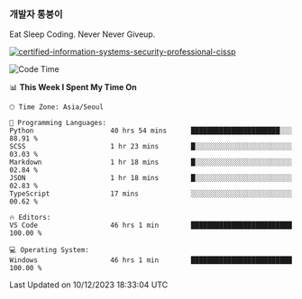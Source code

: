### 개발자 통붕이
Eat Sleep Coding.
Never Never Giveup.

[![certified-information-systems-security-professional-cissp](https://user-images.githubusercontent.com/44606727/157613689-acd84ec6-5f8f-4e79-89d9-a8d51f033634.png)](https://www.credly.com/badges/f394a010-85a0-450b-9136-8043af01d71c/public_url)

<!--START_SECTION:waka-->
![Code Time](http://img.shields.io/badge/Code%20Time-2%2C211%20hrs%2028%20mins-blue)

📊 **This Week I Spent My Time On** 

```text
🕑︎ Time Zone: Asia/Seoul

💬 Programming Languages: 
Python                   40 hrs 54 mins      ██████████████████████░░░   88.91 % 
SCSS                     1 hr 23 mins        █░░░░░░░░░░░░░░░░░░░░░░░░   03.03 % 
Markdown                 1 hr 18 mins        █░░░░░░░░░░░░░░░░░░░░░░░░   02.84 % 
JSON                     1 hr 18 mins        █░░░░░░░░░░░░░░░░░░░░░░░░   02.83 % 
TypeScript               17 mins             ░░░░░░░░░░░░░░░░░░░░░░░░░   00.62 % 

🔥 Editors: 
VS Code                  46 hrs 1 min        █████████████████████████   100.00 % 

💻 Operating System: 
Windows                  46 hrs 1 min        █████████████████████████   100.00 % 
```


 Last Updated on 10/12/2023 18:33:04 UTC
<!--END_SECTION:waka-->
